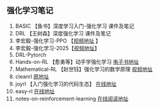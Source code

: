 ## 强化学习笔记

1. BASIC            【鱼书】深度学习入门-强化学习 课件及笔记
2. DRL              【王树森】深度强化学习 课件及笔记
3. 李宏毅-强化学习-PPO 【[视频地址](https://www.bilibili.com/video/BV18r421j7S4?spm_id_from=333.788.videopod.episodes&vd_source=f397e73b314ac775b2d6145b41327fa0) 】
4. 李宏毅-强化学习-2025【[视频地址](https://www.bilibili.com/video/BV15hw9euExZ/?spm_id_from=333.337.search-card.all.click&vd_source=f397e73b314ac775b2d6145b41327fa0)】
5. DRL-Pytorch
6. Hands-on-RL       【愈勇等】动手学强化学习 [电子书地址](https://hrl.boyuai.com/chapter/intro)
7. Mathematical-RL  【赵世钰】强化学习的数学原理   [视频地址](https://www.bilibili.com/video/BV1sd4y167NS/?spm_id_from=333.1387.favlist.content.click)
8. cleanrl                           [原地址](https://github.com/vwxyzjn/cleanrl)
9. joyrl            【入门强化学习的代码生态】   [在线地址](https://datawhalechina.github.io/joyrl-book/#/)
10. easy-rl          [在线地址](https://datawhalechina.github.io/easy-rl/#/)
11. notes-on-reinforcement-learning   [在线阅读地址](https://newfacade.github.io/notes-on-reinforcement-learning/01-intro.html#)
